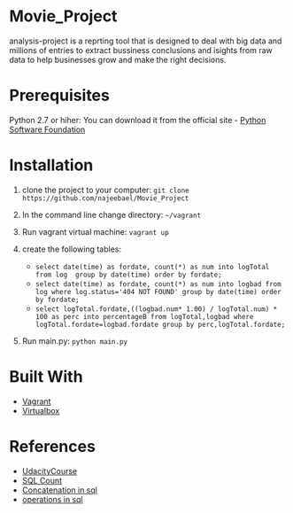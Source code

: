 # Movie_Project

analysis-project is a reprting tool that is designed to deal with big data and millions of entries
to extract bussiness conclusions and isights from raw data to help businesses grow and make the right decisions.

# Prerequisites

Python 2.7 or hiher: You can download it from the official site - [Python Software Foundation](https://www.python.org)



# Installation 


1. clone the project to your computer: ` git clone https://github.com/najeebael/Movie_Project `

2. In the command line change directory: ` ~/vagrant `

3. Run vagrant virtual machine: ` vagrant up `

4. create the following tables:
      * `select date(time) as fordate, count(*) as num into logTotal  from log  group by date(time) order by fordate;`
      * `select date(time) as fordate, count(*) as num into logbad from log where log.status='404 NOT FOUND' group by date(time) order by fordate;`
      * `select logTotal.fordate,((logbad.num* 1.00) / logTotal.num) * 100 as perc into percentageB from logTotal,logbad where logTotal.fordate=logbad.fordate group by perc,logTotal.fordate;`

4. Run main.py: ` python main.py `

# Built With

* [Vagrant](https://www.virtualbox.org/wiki/Downloads)
* [Virtualbox](https://www.vagrantup.com/)

# References

* [UdacityCourse](https://classroom.udacity.com/nanodegrees/nd004/parts/8d3e23e1-9ab6-47eb-b4f3-d5dc7ef27bf0/modules/bc51d967-cb21-46f4-90ea-caf73439dc59/lessons/96869cfc-c67e-4a6c-9df2-9f93267b7be5/concepts/ffdd3161-2adb-4592-af11-62109c110ffd)
* [SQL Count](https://www.w3schools.com/sql/sql_count_avg_sum.asp)
* [Concatenation in sql](https://stackoverflow.com/questions/3828842/how-to-like-two-columns-in-one-sql-statement)
* [operations in sql](https://social.msdn.microsoft.com/Forums/sqlserver/en-US/d833b7bc-4909-473f-bfd7-9a53ea0ef8c3/evaluate-percentage-using-two-columns-of-a-table?forum=transactsql)



